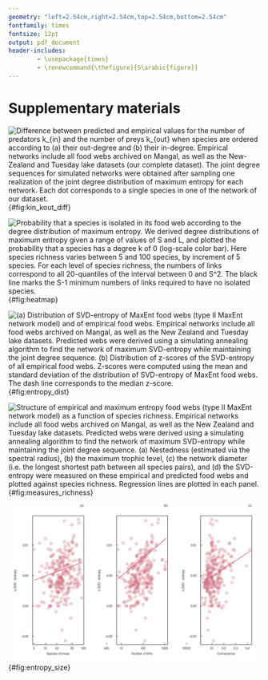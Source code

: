 ```yaml
---
geometry: "left=2.54cm,right=2.54cm,top=2.54cm,bottom=2.54cm"
fontfamily: times
fontsize: 12pt
output: pdf_document
header-includes:
        - \usepackage{times}
        - \renewcommand{\thefigure}{S\arabic{figure}}
---
```


# Supplementary materials 

![Difference between predicted and empirical values for the number of predators $k_{in}$ and the number of preys $k_{out}$ when species are ordered according to (a) their out-degree and (b) their in-degree. Empirical networks include all food webs archived on Mangal, as well as the New-Zealand and Tuesday lake datasets (our complete dataset). The joint degree sequences for simulated networks were obtained after sampling one realization of the joint degree distribution of maximum entropy for each network. Each dot corresponds to a single species in one of the network of our dataset.](figures/kin_kout_difference.png){#fig:kin_kout_diff}

![Probability that a species is isolated in its food web according to the degree distribution of maximum entropy. We derived degree distributions of maximum entropy given a range of values of $S$ and $L$, and plotted the probability that a species has a degree $k$ of $0$ (log-scale color bar). Here species richness varies between $5$ and $100$ species, by increment of $5$ species. For each level of species richness, the numbers of links correspond to all 20-quantiles of the interval between $0$ and $S^2$. The black line marks the $S-1$ minimum numbers of links required to have no isolated species.](figures/heatmap_disconnected.png){#fig:heatmap}

![(a) Distribution of SVD-entropy of MaxEnt food webs (type II MaxEnt network model) and of empirical food webs. Empirical networks include all food webs archived on Mangal, as well as the New Zealand and Tuesday lake datasets. Predicted webs were derived using a simulating annealing algorithm to find the network of maximum SVD-entropy while maintaining the joint degree sequence. (b) Distribution of z-scores of the SVD-entropy of all empirical food webs. Z-scores were computed using the mean and standard deviation of the distribution of SVD-entropy of MaxEnt food webs. The dash line corresponds to the median z-score.](figures/entropy_distribution.png){#fig:entropy_dist}

![Structure of empirical and maximum entropy food webs (type II MaxEnt network model) as a function of species richness. Empirical networks include all food webs archived on Mangal, as well as the New Zealand and Tuesday lake datasets. Predicted webs were derived using a simulating annealing algorithm to find the network of maximum SVD-entropy while maintaining the joint degree sequence. (a) Nestedness (estimated via the spectral radius), (b) the maximum trophic level, (c) the network diameter (i.e. the longest shortest path between all species pairs), and (d) the SVD-entropy were measured on these empirical and predicted food webs and plotted against species richness. Regression lines are plotted in each panel.](figures/measures_richness.png){#fig:measures_richness}

![Difference in SVD-entropy between MaxEnt (type II MaxEnt network model) and empirical food webs as a function of (a) species richness, (b) the number of links, and (c) connectance. Empirical networks include all food webs archived on Mangal, as well as the New Zealand and Tuesday lake datasets. Predicted webs were derived using a simulating annealing algorithm to find the network of maximum SVD-entropy while maintaining the joint degree sequence. Regression lines are plotted in each panel.](figures/difference_entropy.png){#fig:entropy_size}
